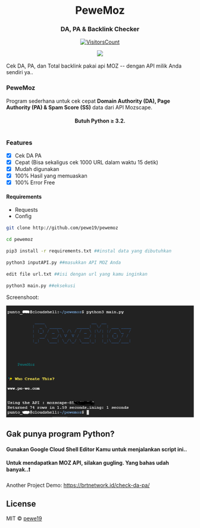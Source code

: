 <h1 align="center">PeweMoz</h1>
<h3 align="center">DA, PA & Backlink Checker</h3>

<div align="center">

[![VisitorsCount](https://visitor-badge.laobi.icu/badge?page_id=pewemoz)](https://github.com/pewe19/pewemoz)

</div>
<p align="center">
    <a href="https://github.com/pewe19/pewemoz" alt="Made with Python">
        <img src="https://forthebadge.com/images/badges/made-with-python.svg" /></a>
</p>

Cek DA, PA, dan Total backlink pakai api MOZ -- dengan API milik Anda sendiri ya..

### PeweMoz
Program sederhana untuk cek cepat **Domain Authority (DA), Page Authority (PA) & Spam Score (SS)** data dari API Mozscape.
<h4 align="center">Butuh Python ≥ 3.2.</h4>

# 

### Features

- [x] Cek DA PA
- [x] Cepat (Bisa sekaligus cek 1000 URL dalam waktu 15 detik)
- [x] Mudah digunakan
- [x] 100% Hasil yang memuaskan
- [x] 100% Error Free
#### Requirements
- Requests
- Config

```bash
git clone http://github.com/pewe19/pewemoz
```
```bash
cd pewemoz
```
```bash
pip3 install -r requirements.txt ##instal data yang dibutuhkan
```
```bash
python3 inputAPI.py ##masukkan API MOZ Anda
```
```bash
edit file url.txt ##isi dengan url yang kamu inginkan
```
```bash
python3 main.py ##eksekusi
```
Screenshoot:
<p align="center">
<img src="https://github.com/pewe19/pewemoz/blob/main/pewemoz%20capture.PNG" /></a>
</p>

## Gak punya program Python?
#### Gunakan Google Cloud Shell Editor Kamu untuk menjalankan script ini.. 
#### Untuk mendapatkan MOZ API, silakan gugling. Yang bahas udah banyak..❗️
Another Project Demo: https://brtnetwork.id/check-da-pa/

## License
MIT  © [pewe19](https://github.com/pewe19)
